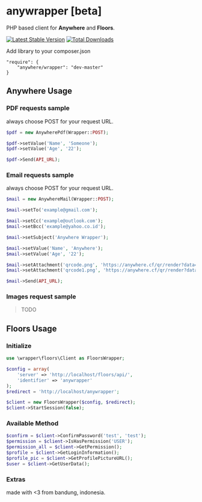 # anywrapper [beta]

PHP based client for **Anywhere** and **Floors**.

[![Latest Stable Version](https://poser.pugx.org/anywhere/wrapper/v/stable)](https://packagist.org/packages/anywhere/wrapper)
[![Total Downloads](https://poser.pugx.org/anywhere/wrapper/downloads)](https://packagist.org/packages/anywhere/wrapper)

Add library to your composer.json
```
"require": {
    "anywhere/wrapper": "dev-master"
}
```

## Anywhere Usage

### PDF requests sample
always choose POST for your request URL.
```php
$pdf = new AnywherePdf(Wrapper::POST);

$pdf->setValue('Name', 'Someone');
$pdf->setValue('Age', '22');

$pdf->Send(API_URL);
```

### Email requests sample
always choose POST for your request URL.
```php
$mail = new AnywhereMail(Wrapper::POST);

$mail->setTo('example@gmail.com');

$mail->setCc('example@outlook.com');
$mail->setBcc('example@yahoo.co.id');

$mail->setSubject('Anywhere Wrapper');

$mail->setValue('Name', 'Anywhere');
$mail->setValue('Age', '22');

$mail->setAttachment('qrcode.png', 'https://anywhere.cf/qr/render?data=admin@example.co.id');
$mail->setAttachment('qrcode1.png', 'https://anywhere.cf/qr/render?data=developer@example.co.id');

$mail->Send(API_URL);
```

### Images request sample
> TODO

## Floors Usage

### Initialize
```php
use \wrapper\floors\Client as FloorsWrapper;

$config = array(
    'server' => 'http://localhost/floors/api/',
    'identifier' => 'anywrapper'
);
$redirect = 'http://localhost/anywrapper';

$client = new FloorsWrapper($config, $redirect);
$client->StartSession(false);
```

### Available Method
```php
$confirm = $client->ConfirmPassword('test', 'test');
$permission = $client->IsHasPermission('USER');
$permission_all = $client->GetPermission();
$profile = $client->GetLoginInformation();
$profile_pic = $client->GetProfilePictureURL();
$user = $client->GetUserData();
```

### Extras
made with <3 from bandung, indonesia.
